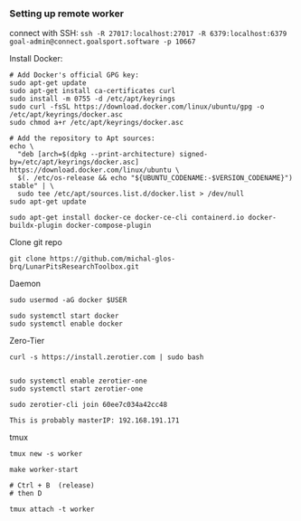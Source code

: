 ### Setting up remote worker

connect with SSH:
`ssh -R 27017:localhost:27017 -R 6379:localhost:6379 goal-admin@connect.goalsport.software -p 10667`



Install Docker:
```
# Add Docker's official GPG key:
sudo apt-get update
sudo apt-get install ca-certificates curl
sudo install -m 0755 -d /etc/apt/keyrings
sudo curl -fsSL https://download.docker.com/linux/ubuntu/gpg -o /etc/apt/keyrings/docker.asc
sudo chmod a+r /etc/apt/keyrings/docker.asc

# Add the repository to Apt sources:
echo \
  "deb [arch=$(dpkg --print-architecture) signed-by=/etc/apt/keyrings/docker.asc] https://download.docker.com/linux/ubuntu \
  $(. /etc/os-release && echo "${UBUNTU_CODENAME:-$VERSION_CODENAME}") stable" | \
  sudo tee /etc/apt/sources.list.d/docker.list > /dev/null
sudo apt-get update

sudo apt-get install docker-ce docker-ce-cli containerd.io docker-buildx-plugin docker-compose-plugin
```

Clone git repo
```
git clone https://github.com/michal-glos-brq/LunarPitsResearchToolbox.git
```


Daemon
```
sudo usermod -aG docker $USER

sudo systemctl start docker
sudo systemctl enable docker
```



Zero-Tier
```
curl -s https://install.zerotier.com | sudo bash


sudo systemctl enable zerotier-one
sudo systemctl start zerotier-one

sudo zerotier-cli join 60ee7c034a42cc48

This is probably masterIP: 192.168.191.171
```


tmux
```
tmux new -s worker

make worker-start

# Ctrl + B  (release)
# then D

tmux attach -t worker
```
